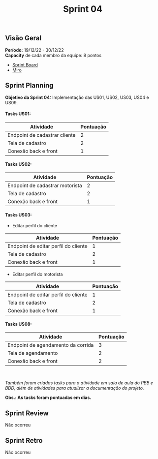 <h1 align="center"><b>Sprint 04</b></h1>

<br>

## Visão Geral 

**Período:** 19/12/22 - 30/12/22 <br>
**Capacity** de cada membro da equipe: 8 pontos

- [Sprint Board](https://trello.com/b/hObguyFv/sprint-board)
- [Miro](https://miro.com/app/board/uXjVPFFIyc4=/)

## Sprint Planning

**Objetivo da Sprint 04:** Implementação das US01, US02, US03, US04 e US09.

#### Tasks US01:

| Atividade | Pontuação | 
| --------- | --------- | 
| Endpoint de cadastrar cliente | 2 |
| Tela de cadastro | 2 |
| Conexão back e front | 1 |
 
#### Tasks US02:

| Atividade | Pontuação | 
| --------- | --------- | 
| Endpoint de cadastrar motorista | 2 |
| Tela de cadastro | 2 |
| Conexão back e front | 1 |

#### Tasks US03:

- Editar perfil do cliente

| Atividade | Pontuação | 
| --------- | --------- | 
| Endpoint de editar perfil do cliente | 1 |
| Tela de cadastro | 2 |
| Conexão back e front | 1 |

- Editar perfil do motorista

| Atividade | Pontuação | 
| --------- | --------- | 
| Endpoint de editar perfil do cliente | 1 |
| Tela de cadastro | 2 |
| Conexão back e front | 1 |

#### Tasks US08:

| Atividade | Pontuação | 
| --------- | --------- | 
| Endpoint de agendamento da corrida | 3 |
| Tela de agendamento | 2 |
| Conexão back e front | 2 |

<br>

*Também foram criadas tasks para a atividade em sala de aula do PBB e BDD, além de atividades para atualizar a documentação do projeto.*

**Obs.: As tasks foram pontuadas em dias.**

## Sprint Review 
Não ocorreu

## Sprint Retro
Não ocorreu
